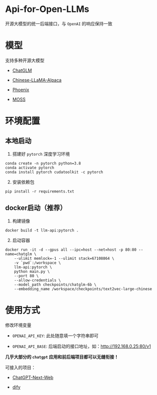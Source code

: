 # Api-for-Open-LLMs

开源大模型的统一后端接口，与 `OpenAI` 的响应保持一致

# 模型

支持多种开源大模型

+ [ChatGLM](https://github.com/THUDM/ChatGLM-6B)

+ [Chinese-LLaMA-Alpaca](https://github.com/ymcui/Chinese-LLaMA-Alpaca)

+ [Phoenix](https://github.com/FreedomIntelligence/LLMZoo)

+ [MOSS](https://github.com/OpenLMLab/MOSS)

# 环境配置

## 本地启动

1. 搭建好 `pytorch` 深度学习环境

```shell
conda create -n pytorch python=3.8
conda activate pytorch
conda install pytorch cudatoolkit -c pytorch
```

2. 安装依赖包

```shell
pip install -r requirements.txt
```

## docker启动（**推荐**）

1. 构建镜像

```shell
docker build -t llm-api:pytorch .
```

2. 启动容器

```shell
docker run -it -d --gpus all --ipc=host --net=host -p 80:80 --name=chatglm \
    --ulimit memlock=-1 --ulimit stack=67108864 \
    -v `pwd`:/workspace \
    llm-api:pytorch \
    python main.py \
    --port 80 \
    --allow-credentials \
    --model_path checkpoints/chatglm-6b \
    --embedding_name /workspace/checkpoints/text2vec-large-chinese
```

# 使用方式

修改环境变量

+ `OPENAI_API_KEY`: 此处随意填一个字符串即可

+ `OPENAI_API_BASE`: 后端启动的接口地址，如：http://192.168.0.25:80/v1

**几乎大部分的 `chatgpt` 应用和前后端项目都可以无缝衔接！**

可接入的项目：

+ [ChatGPT-Next-Web](https://github.com/Yidadaa/ChatGPT-Next-Web)

+ [dify](https://github.com/langgenius/dify)

